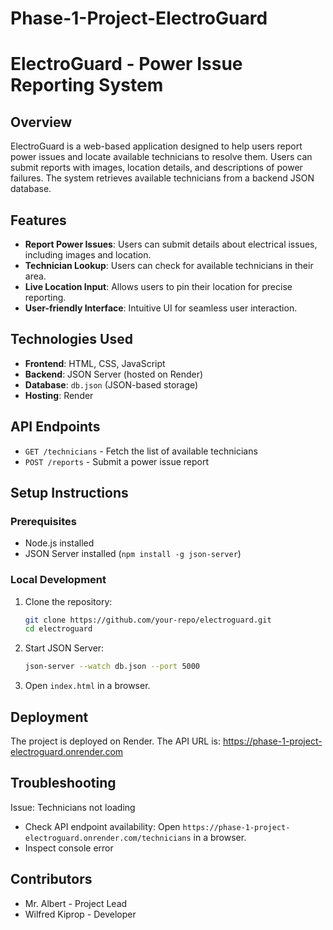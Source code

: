 # Phase-1-Project-ElectroGuard
# ElectroGuard - Power Issue Reporting System

## Overview
ElectroGuard is a web-based application designed to help users report power issues and locate available technicians to resolve them. Users can submit reports with images, location details, and descriptions of power failures. The system retrieves available technicians from a backend JSON database.

## Features
- **Report Power Issues**: Users can submit details about electrical issues, including images and location.
- **Technician Lookup**: Users can check for available technicians in their area.
- **Live Location Input**: Allows users to pin their location for precise reporting.
- **User-friendly Interface**: Intuitive UI for seamless user interaction.

## Technologies Used
- **Frontend**: HTML, CSS, JavaScript
- **Backend**: JSON Server (hosted on Render)
- **Database**: `db.json` (JSON-based storage)
- **Hosting**: Render

## API Endpoints
- `GET /technicians` - Fetch the list of available technicians
- `POST /reports` - Submit a power issue report

## Setup Instructions
### Prerequisites
- Node.js installed
- JSON Server installed (`npm install -g json-server`)

### Local Development
1. Clone the repository:
   ```sh
   git clone https://github.com/your-repo/electroguard.git
   cd electroguard
   ```
2. Start JSON Server:
   ```sh
   json-server --watch db.json --port 5000
   ```
3. Open `index.html` in a browser.

## Deployment
The project is deployed on Render. The API URL is:
https://phase-1-project-electroguard.onrender.com

## Troubleshooting
Issue: Technicians not loading
  - Check API endpoint availability: Open `https://phase-1-project-electroguard.onrender.com/technicians` in a browser.
  - Inspect console error


## Contributors
- Mr. Albert - Project Lead
- Wilfred Kiprop - Developer


